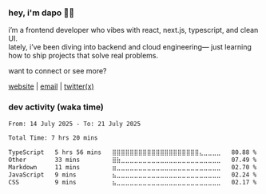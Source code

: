 ### hey, i'm dapo 👋🏾

i’m a frontend developer who vibes with react, next.js, typescript, and clean UI.  
lately, i’ve been diving into backend and cloud engineering— just learning how to ship projects that solve real problems.

want to connect or see more?

[website](https://dapoadedire.com) | [email](mailto:adedireadedapo19+github@gmail.com) | [twitter(x)](https://x.com/dapo_adedire)

### dev activity (waka time)

<!--START_SECTION:waka-->

```txt
From: 14 July 2025 - To: 21 July 2025

Total Time: 7 hrs 20 mins

TypeScript   5 hrs 56 mins   ⣿⣿⣿⣿⣿⣿⣿⣿⣿⣿⣿⣿⣿⣿⣿⣿⣿⣿⣿⣿⣄⣀⣀⣀⣀   80.88 %
Other        33 mins         ⣿⣷⣀⣀⣀⣀⣀⣀⣀⣀⣀⣀⣀⣀⣀⣀⣀⣀⣀⣀⣀⣀⣀⣀⣀   07.49 %
Markdown     11 mins         ⣶⣀⣀⣀⣀⣀⣀⣀⣀⣀⣀⣀⣀⣀⣀⣀⣀⣀⣀⣀⣀⣀⣀⣀⣀   02.70 %
JavaScript   9 mins          ⣦⣀⣀⣀⣀⣀⣀⣀⣀⣀⣀⣀⣀⣀⣀⣀⣀⣀⣀⣀⣀⣀⣀⣀⣀   02.24 %
CSS          9 mins          ⣦⣀⣀⣀⣀⣀⣀⣀⣀⣀⣀⣀⣀⣀⣀⣀⣀⣀⣀⣀⣀⣀⣀⣀⣀   02.17 %
```

<!--END_SECTION:waka-->
